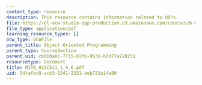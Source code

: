 ```yaml
---
content_type: resource
description: This resource contains information related to OOPs.
file: https://ol-ocw-studio-app-production.s3.amazonaws.com/courses/6-01sc-introduction-to-electrical-engineering-and-computer-science-i-spring-2011/54fafbc8acb313412331beb731a14a80_MIT6_01SCS11_1_4_6.pdf
file_type: application/pdf
learning_resource_types: []
ocw_type: OCWFile
parent_title: Object-Oriented Programming
parent_type: CourseSection
parent_uid: cb0b0a8c-7715-b7fb-9536-b7d77a728231
resourcetype: Document
title: MIT6_01SCS11_1_4_6.pdf
uid: 54fafbc8-acb3-1341-2331-beb731a14a80
---
```

